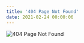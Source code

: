 ```yaml
---
title: '404 Page Not Found'
date: 2021-02-24 00:00:06
---
```


![404 Page Not Found](https://http.cat/404.jpg)
